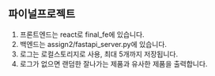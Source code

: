 ## 파이널프로젝트

1. 프론트엔드는 react로 final_fe에 있습니다.
2. 백엔드는 assign2/fastapi_server.py에 있습니다.
3. 로그는 로컬스토리지로 사용, 최대 5개까지 저장됩니다.
4. 로그가 없으면 랜덤한 잘나가는 제품과 유사한 제품을 출력합니다.
